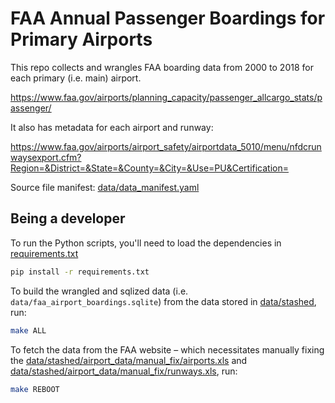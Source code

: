 # FAA Annual Passenger Boardings for Primary Airports

This repo collects and wrangles FAA boarding data from 2000 to 2018 for each primary (i.e. main) airport.

https://www.faa.gov/airports/planning_capacity/passenger_allcargo_stats/passenger/


It also has metadata for each airport and runway:

https://www.faa.gov/airports/airport_safety/airportdata_5010/menu/nfdcrunwaysexport.cfm?Region=&District=&State=&County=&City=&Use=PU&Certification=

Source file manifest: [data/data_manifest.yaml](data/data_manifest.yaml)


## Being a developer

To run the Python scripts, you'll need to load the dependencies in [requirements.txt](requirements.txt)

```sh
pip install -r requirements.txt
```

To build the wrangled and sqlized data (i.e. `data/faa_airport_boardings.sqlite`) from the data stored in [data/stashed](data/stashed), run:

```sh
make ALL
```

To fetch the data from the FAA website – which necessitates manually fixing the [data/stashed/airport_data/manual_fix/airports.xls](data/stashed/airport_data/manual_fix/airports.xls) and [data/stashed/airport_data/manual_fix/runways.xls](data/stashed/airport_data/manual_fix/runways.xls), run:

```sh
make REBOOT
```
